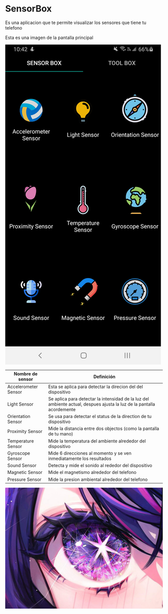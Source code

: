 # SensorBox
Es una aplicacion que te permite visualizar los sensores que tiene tu telefono

Esta es una imagen de la pantalla principal

![](imagenes/Screenshot_20230925-224225_SensorBox.jpg)

| Nombre de sensor                 | Definición                      |
|----------------------------------|---------------------------------|
| Accelerometer Sensor             | Esta se aplica para detectar la direcion del del dispositivo |
| Light Sensor                     | Se aplica para detectar la intensidad de la luz del ambiente actual, despues ajusta la luz de la pantalla acordemente |
| Orientation Sensor               | Se usa para detectar el status de la direction de tu dispositivo |
| Proximity Sensor                 | Mide la distancia entre dos objectos (como la pantalla de tu mano) |
| Temperature Sensor               | Mide la temperatura del ambiente alrededor del dispositivo |
| Gyroscope Sensor                 | Mide 6 direcciones al momento y se ven inmediatamente los resultados |
| Sound Sensor                     | Detecta y mide el sonido al rededor del dispositivo |
| Magnetic Sensor                  | Mide el magnetismo alrededor del telefono |
| Pressure Sensor                  | Mide la presion ambiental alrededor del telefono |

![](imagenes/7b58f198d43fa42ab5a92a48305e42e2649a6f14c42566af2ac559967191a249.jpg)
